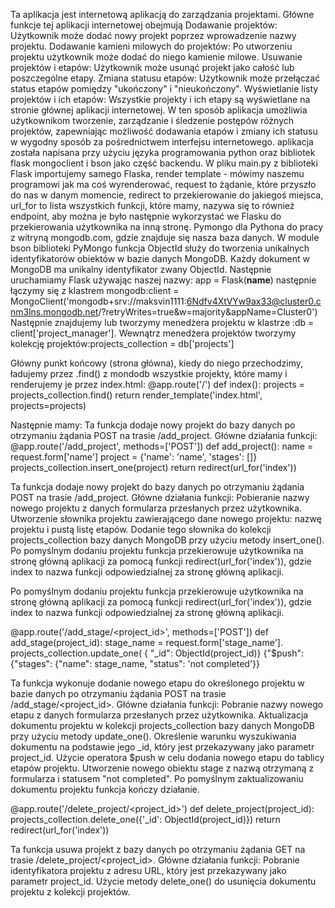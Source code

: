 Ta aplikacja jest internetową aplikacją do zarządzania projektami. Główne funkcje tej aplikacji internetowej obejmują
Dodawanie projektów: Użytkownik może dodać nowy projekt poprzez wprowadzenie nazwy projektu.
Dodawanie kamieni milowych do projektów: Po utworzeniu projektu użytkownik może dodać do niego kamienie milowe.
Usuwanie projektów i etapów: Użytkownik może usunąć projekt jako całość lub poszczególne etapy.
Zmiana statusu etapów: Użytkownik może przełączać status etapów pomiędzy "ukończony" i "nieukończony".
Wyświetlanie listy projektów i ich etapów: Wszystkie projekty i ich etapy są wyświetlane na stronie głównej aplikacji internetowej.
W ten sposób aplikacja umożliwia użytkownikom tworzenie, zarządzanie i śledzenie postępów różnych projektów, zapewniając możliwość dodawania etapów i zmiany ich statusu w wygodny sposób za pośrednictwem interfejsu internetowego.
aplikacja została napisana przy użyciu języka programowania python oraz bibliotek flask mongoclient i bson
jako część backendu.
W pliku main.py z biblioteki Flask importujemy samego Flaska, render template - mówimy naszemu programowi jak ma coś wyrenderować, request to żądanie, które przyszło do nas w danym momencie, redirect to przekierowanie do jakiegoś miejsca, url_for to lista wszystkich funkcji, które mamy, nazywa się to również endpoint, aby można je było następnie wykorzystać we Flasku do przekierowania użytkownika na inną stronę.
Pymongo dla Pythona do pracy z witryną mongodb.com, gdzie znajduje się nasza baza danych. W module bson biblioteki PyMongo funkcja ObjectId służy do tworzenia unikalnych identyfikatorów obiektów w bazie danych MongoDB. Każdy dokument w MongoDB ma unikalny identyfikator zwany ObjectId.
Następnie uruchamiamy Flask używając naszej nazwy: app = Flask(__name__)
następnie łączymy się z klastrem mongodb:client = MongoClient('mongodb+srv://maksvin1111:6Ndfv4XtVYw9ax33@cluster0.cnm3lns.mongodb.net/?retryWrites=true&w=majority&appName=Cluster0')
Następnie znajdujemy lub tworzymy menedżera projektu w klastrze :db = client['project_manager'].
Wewnątrz menedżera projektów tworzymy kolekcję projektów:projects_collection = db['projects']

Główny punkt końcowy (strona główna), kiedy do niego przechodzimy, ładujemy przez .find()
  z mondodb wszystkie projekty, które mamy i renderujemy je przez index.html:
@app.route('/')
def index():
    projects = projects_collection.find()
    return render_template('index.html', projects=projects)

Następnie mamy:
Ta funkcja dodaje nowy projekt do bazy danych po otrzymaniu żądania POST na trasie /add_project.
Główne działania funkcji:
@app.route('/add_project', methods=['POST'])
def add_project():
    name = request.form['name']
    project = {'name': 'name', 'stages': []}
    projects_collection.insert_one(project)
    return redirect(url_for('index'))

Ta funkcja dodaje nowy projekt do bazy danych po otrzymaniu żądania POST na trasie /add_project.
Główne działania funkcji:
Pobieranie nazwy nowego projektu z danych formularza przesłanych przez użytkownika.
Utworzenie słownika projektu zawierającego dane nowego projektu: nazwę projektu i pustą listę etapów.
Dodanie tego słownika do kolekcji projects_collection bazy danych MongoDB przy użyciu metody insert_one().
Po pomyślnym dodaniu projektu funkcja przekierowuje użytkownika na stronę główną aplikacji za pomocą funkcji redirect(url_for('index')), gdzie index to nazwa funkcji odpowiedzialnej za stronę główną aplikacji.

Po pomyślnym dodaniu projektu funkcja przekierowuje użytkownika na stronę główną aplikacji za pomocą funkcji redirect(url_for('index')), gdzie index to nazwa funkcji odpowiedzialnej za stronę główną aplikacji.




@app.route('/add_stage/<project_id>', methods=['POST'])
def add_stage(project_id):
    stage_name = request.form['stage_name'].
    projects_collection.update_one(
        { "_id": ObjectId(project_id)}
        {"$push": {"stages": {"name": stage_name, "status": 'not completed'}}

Ta funkcja wykonuje dodanie nowego etapu do określonego projektu w bazie danych po otrzymaniu żądania POST na trasie /add_stage/<project_id>.
Główne działania funkcji:
Pobranie nazwy nowego etapu z danych formularza przesłanych przez użytkownika.
Aktualizacja dokumentu projektu w kolekcji projects_collection bazy danych MongoDB przy użyciu metody update_one().
Określenie warunku wyszukiwania dokumentu na podstawie jego _id, który jest przekazywany jako parametr project_id.
Użycie operatora $push w celu dodania nowego etapu do tablicy etapów projektu.
Utworzenie nowego obiektu stage z nazwą otrzymaną z formularza i statusem "not completed".
Po pomyślnym zaktualizowaniu dokumentu projektu funkcja kończy działanie.


@app.route('/delete_project/<project_id>')
def delete_project(project_id):
    projects_collection.delete_one({'_id': ObjectId(project_id)})
    return redirect(url_for('index'))

Ta funkcja usuwa projekt z bazy danych po otrzymaniu żądania GET na trasie /delete_project/<project_id>.
Główne działania funkcji:
Pobranie identyfikatora projektu z adresu URL, który jest przekazywany jako parametr project_id.
Użycie metody delete_one() do usunięcia dokumentu projektu z kolekcji projektów.
